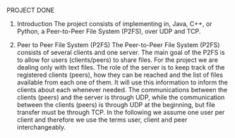 PROJECT DONE

1. Introduction
The project consists of implementing in, Java, C++, or Python, a Peer-to-Peer File System
(P2FS), over UDP and TCP. 

2. Peer to Peer File System (P2FS)
The Peer-to-Peer File System (P2FS) consists of several clients and one server. The main goal
of the P2FS is to allow for users (clients/peers) to share files. For the project we are dealing
only with text files.
The role of the server is to keep track of the registered clients (peers), how they can be
reached and the list of files available from each one of them. It will use this information to
inform the clients about each whenever needed.
The communications between the clients (peers) and the server is through UDP, while the
communication between the clients (peers) is through UDP at the beginning, but file transfer
must be through TCP.
In the following we assume one user per client and therefore we use the terms user, client and
peer interchangeably. 
